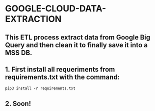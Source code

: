 # GOOGLE-CLOUD-DATA-EXTRACTION
## This ETL process extract data from Google Big Query and then clean it to finally save it into a MSS DB.

## 1. First install all requeriments from requirements.txt with the command:
~~~
pip3 install -r requirements.txt
~~~
## 2. Soon!